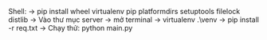 Shell: 
    -> pip install wheel virtualenv pip platformdirs setuptools filelock distlib
    -> Vào thư mục server -> mở terminal -> virtualenv .\venv
    -> pip install -r req.txt
    -> Chạy thử: python main.py 